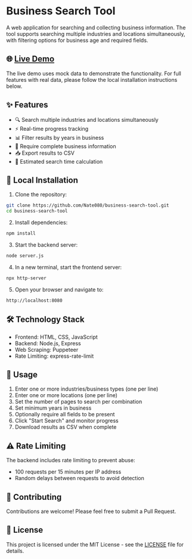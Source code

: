# Business Search Tool

A web application for searching and collecting business information. The tool supports searching multiple industries and locations simultaneously, with filtering options for business age and required fields.

## 🌐 [Live Demo](https://Nate080.github.io/business-search-tool)

The live demo uses mock data to demonstrate the functionality. For full features with real data, please follow the local installation instructions below.

## ✨ Features

- 🔍 Search multiple industries and locations simultaneously
- ⚡ Real-time progress tracking
- 📊 Filter results by years in business
- 📝 Require complete business information
- 📥 Export results to CSV
- 🎯 Estimated search time calculation

## 🚀 Local Installation

1. Clone the repository:
```bash
git clone https://github.com/Nate080/business-search-tool.git
cd business-search-tool
```

2. Install dependencies:
```bash
npm install
```

3. Start the backend server:
```bash
node server.js
```

4. In a new terminal, start the frontend server:
```bash
npx http-server
```

5. Open your browser and navigate to:
```
http://localhost:8080
```

## 🛠️ Technology Stack

- Frontend: HTML, CSS, JavaScript
- Backend: Node.js, Express
- Web Scraping: Puppeteer
- Rate Limiting: express-rate-limit

## 📝 Usage

1. Enter one or more industries/business types (one per line)
2. Enter one or more locations (one per line)
3. Set the number of pages to search per combination
4. Set minimum years in business
5. Optionally require all fields to be present
6. Click "Start Search" and monitor progress
7. Download results as CSV when complete

## ⚠️ Rate Limiting

The backend includes rate limiting to prevent abuse:
- 100 requests per 15 minutes per IP address
- Random delays between requests to avoid detection

## 🤝 Contributing

Contributions are welcome! Please feel free to submit a Pull Request.

## 📄 License

This project is licensed under the MIT License - see the [LICENSE](LICENSE) file for details. 